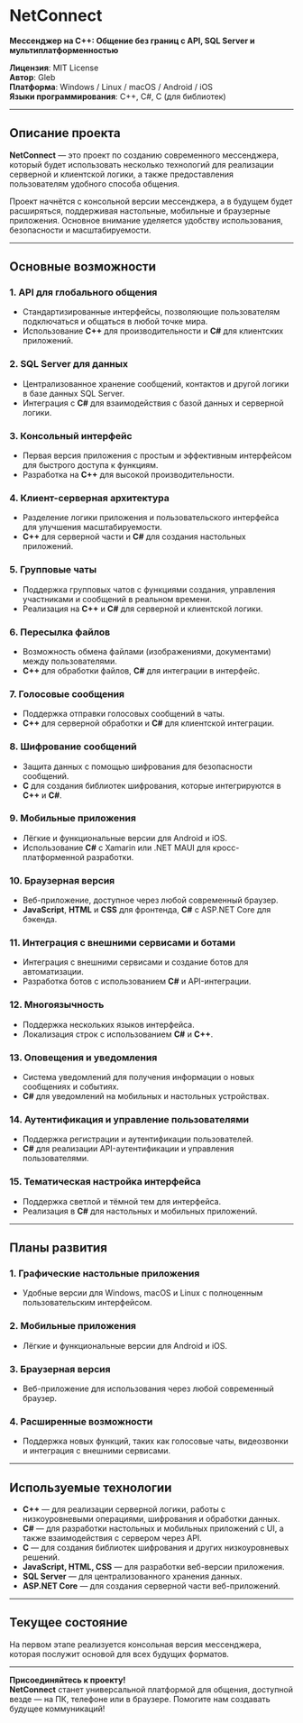 # **NetConnect**  
**Мессенджер на C++: Общение без границ с API, SQL Server и мультиплатформенностью**

**Лицензия**: MIT License  
**Автор**: Gleb  
**Платформа**: Windows / Linux / macOS / Android / iOS  
**Языки программирования**: C++, C#, C (для библиотек)

---

## **Описание проекта**

**NetConnect** — это проект по созданию современного мессенджера, который будет использовать несколько технологий для реализации серверной и клиентской логики, а также предоставления пользователям удобного способа общения.

Проект начнётся с консольной версии мессенджера, а в будущем будет расширяться, поддерживая настольные, мобильные и браузерные приложения. Основное внимание уделяется удобству использования, безопасности и масштабируемости.

---

## **Основные возможности**

### **1. API для глобального общения**
- Стандартизированные интерфейсы, позволяющие пользователям подключаться и общаться в любой точке мира.
- Использование **C++** для производительности и **C#** для клиентских приложений.

### **2. SQL Server для данных**
- Централизованное хранение сообщений, контактов и другой логики в базе данных SQL Server.
- Интеграция с **C#** для взаимодействия с базой данных и серверной логики.

### **3. Консольный интерфейс**
- Первая версия приложения с простым и эффективным интерфейсом для быстрого доступа к функциям.
- Разработка на **C++** для высокой производительности.

### **4. Клиент-серверная архитектура**
- Разделение логики приложения и пользовательского интерфейса для улучшения масштабируемости.
- **C++** для серверной части и **C#** для создания настольных приложений.

### **5. Групповые чаты**
- Поддержка групповых чатов с функциями создания, управления участниками и сообщений в реальном времени.
- Реализация на **C++** и **C#** для серверной и клиентской логики.

### **6. Пересылка файлов**
- Возможность обмена файлами (изображениями, документами) между пользователями.
- **C++** для обработки файлов, **C#** для интеграции в интерфейс.

### **7. Голосовые сообщения**
- Поддержка отправки голосовых сообщений в чаты.
- **C++** для серверной обработки и **C#** для клиентской интеграции.

### **8. Шифрование сообщений**
- Защита данных с помощью шифрования для безопасности сообщений.
- **C** для создания библиотек шифрования, которые интегрируются в **C++** и **C#**.

### **9. Мобильные приложения**
- Лёгкие и функциональные версии для Android и iOS.
- Использование **C#** с Xamarin или .NET MAUI для кросс-платформенной разработки.

### **10. Браузерная версия**
- Веб-приложение, доступное через любой современный браузер.
- **JavaScript**, **HTML** и **CSS** для фронтенда, **C#** с ASP.NET Core для бэкенда.

### **11. Интеграция с внешними сервисами и ботами**
- Интеграция с внешними сервисами и создание ботов для автоматизации.
- Разработка ботов с использованием **C#** и API-интеграции.

### **12. Многоязычность**
- Поддержка нескольких языков интерфейса.
- Локализация строк с использованием **C#** и **C++**.

### **13. Оповещения и уведомления**
- Система уведомлений для получения информации о новых сообщениях и событиях.
- **C#** для уведомлений на мобильных и настольных устройствах.

### **14. Аутентификация и управление пользователями**
- Поддержка регистрации и аутентификации пользователей.
- **C#** для реализации API-аутентификации и управления пользователями.

### **15. Тематическая настройка интерфейса**
- Поддержка светлой и тёмной тем для интерфейса.
- Реализация в **C#** для настольных и мобильных приложений.

---

## **Планы развития**

### **1. Графические настольные приложения**
- Удобные версии для Windows, macOS и Linux с полноценным пользовательским интерфейсом.

### **2. Мобильные приложения**
- Лёгкие и функциональные версии для Android и iOS.

### **3. Браузерная версия**
- Веб-приложение для использования через любой современный браузер.

### **4. Расширенные возможности**
- Поддержка новых функций, таких как голосовые чаты, видеозвонки и интеграция с внешними сервисами.

---

## **Используемые технологии**

- **C++** — для реализации серверной логики, работы с низкоуровневыми операциями, шифрования и обработки данных.
- **C#** — для разработки настольных и мобильных приложений с UI, а также взаимодействия с сервером через API.
- **C** — для создания библиотек шифрования и других низкоуровневых решений.
- **JavaScript, HTML, CSS** — для разработки веб-версии приложения.
- **SQL Server** — для централизованного хранения данных.
- **ASP.NET Core** — для создания серверной части веб-приложений.

---

## **Текущее состояние**

На первом этапе реализуется консольная версия мессенджера, которая послужит основой для всех будущих форматов.

---

**Присоединяйтесь к проекту!**  
**NetConnect** станет универсальной платформой для общения, доступной везде — на ПК, телефоне или в браузере. Помогите нам создавать будущее коммуникаций!
